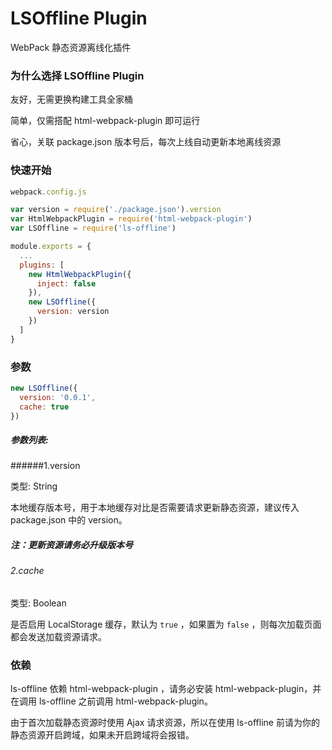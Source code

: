 # LSOffline Plugin

WebPack 静态资源离线化插件

### 为什么选择 LSOffline Plugin

友好，无需更换构建工具全家桶

简单，仅需搭配 html-webpack-plugin 即可运行

省心，关联 package.json 版本号后，每次上线自动更新本地离线资源

### 快速开始

```javascript
webpack.config.js

var version = require('./package.json').version
var HtmlWebpackPlugin = require('html-webpack-plugin')
var LSOffline = require('ls-offline')

module.exports = {
  ...
  plugins: [
    new HtmlWebpackPlugin({
      inject: false
    }),
    new LSOffline({
      version: version
    })
  ]
}

```

### 参数

```javascript
new LSOffline({
  version: '0.0.1',
  cache: true
})
```

##### 参数列表:

######1.version

类型: String

本地缓存版本号，用于本地缓存对比是否需要请求更新静态资源，建议传入 package.json 中的 version。

##### 注：更新资源请务必升级版本号

###### 2.cache

类型: Boolean

是否启用 LocalStorage 缓存，默认为 `true` ，如果置为 `false` ，则每次加载页面都会发送加载资源请求。

### 依赖

ls-offline 依赖 html-webpack-plugin ，请务必安装 html-webpack-plugin，并在调用 ls-offline 之前调用 html-webpack-plugin。

由于首次加载静态资源时使用 Ajax 请求资源，所以在使用 ls-offline 前请为你的静态资源开启跨域，如果未开启跨域将会报错。

